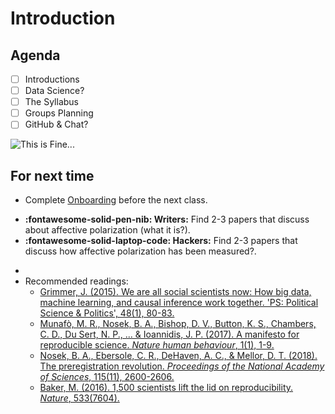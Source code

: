 # Introduction

## Agenda
- [ ] Introductions
- [ ] Data Science?
- [ ] The Syllabus
- [ ] Groups Planning
- [ ] GitHub & Chat?

![This is Fine...](../images/fine.jpg)

## For next time

- Complete [Onboarding](../resources/onboarding.md) before the next class.

* **:fontawesome-solid-pen-nib: Writers:** Find 2-3 papers that discuss about affective polarization (what it is?).  
* **:fontawesome-solid-laptop-code: Hackers:** Find 2-3 papers that discuss how affective polarization has been measured?.
- 
- Recommended readings:
    - [Grimmer, J. (2015). We are all social scientists now: How big data, machine learning, and causal inference work together. 'PS: Political Science & Politics', 48(1), 80-83.](https://stanford.edu/~jgrimmer/bd_2.pdf)
    - [Munafò, M. R., Nosek, B. A., Bishop, D. V., Button, K. S., Chambers, C. D., Du Sert, N. P., ... & Ioannidis, J. P. (2017). A manifesto for reproducible science. *Nature human behaviour*, 1(1), 1-9.](https://www.nature.com/articles/s41562-016-0021)
    - [Nosek, B. A., Ebersole, C. R., DeHaven, A. C., & Mellor, D. T. (2018). The preregistration revolution. *Proceedings of the National Academy of Sciences*, 115(11), 2600-2606.](https://www.pnas.org/content/115/11/2600.full)
    - [Baker, M. (2016). 1,500 scientists lift the lid on reproducibility. *Nature*, 533(7604).](https://www.nature.com/articles/533452a)

